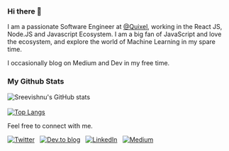 ### Hi there 👋

I am a passionate Software Engineer at [@Quixel](https://github.com/Quixel), working in the React JS, Node.JS and Javascript Ecosystem.
I am a big fan of JavaScript and love the ecosystem, and explore the world of Machine Learning in my spare time. 

I occasionally blog on Medium and Dev in my free time.

### My Github Stats

![Sreevishnu's GitHub stats](https://github-readme-stats.vercel.app/api?username=asjadanis&hide=issues&show_icons=true&theme=onedark) </br> </br> [![Top Langs](https://github-readme-stats.vercel.app/api/top-langs/?username=asjadanis&layout=compact&theme=onedark)](https://github.com/anuraghazra/github-readme-stats)

Feel free to connect with me.

[![Twitter](https://img.shields.io/badge/asjadanis-%231DA1F2.svg?style=for-the-badge&logo=Twitter&logoColor=white)](https://twitter.com/asjadanis)&nbsp;&nbsp;
[![Dev.to blog](https://img.shields.io/badge/dev.to-0A0A0A?style=for-the-badge&logo=dev.to&logoColor=white)](https://dev.to/asjadanis)&nbsp;&nbsp;
[![LinkedIn](https://img.shields.io/badge/linkedin-%230077B5.svg?style=for-the-badge&logo=linkedin&logoColor=white)](https://www.linkedin.com/in/asjad-anis/)&nbsp;&nbsp;
[![Medium](https://img.shields.io/badge/Medium-12100E?style=for-the-badge&logo=medium&logoColor=white)](https://asjadanis128.medium.com/)&nbsp;&nbsp;




<!--
**asjadanis/asjadanis** is a ✨ _special_ ✨ repository because its `README.md` (this file) appears on your GitHub profile.

Here are some ideas to get you started:

- 🔭 I’m currently working on ...
- 🌱 I’m currently learning ...
- 👯 I’m looking to collaborate on ...
- 🤔 I’m looking for help with ...
- 💬 Ask me about ...
- 📫 How to reach me: ...
- 😄 Pronouns: ...
- ⚡ Fun fact: ...
-->
